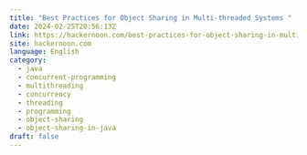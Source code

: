 ```yaml
---
title: "Best Practices for Object Sharing in Multi-threaded Systems "
date: 2024-02-25T20:56:13Z
link: https://hackernoon.com/best-practices-for-object-sharing-in-multi-threaded-systems?source=rss&utm_medium=RSS&utm_source=news.12bit.vn
site: hackernoon.com
language: English
category:
  - java
  - concurrent-programming
  - multithreading
  - concurrency
  - threading
  - programming
  - object-sharing
  - object-sharing-in-java
draft: false
---
```

